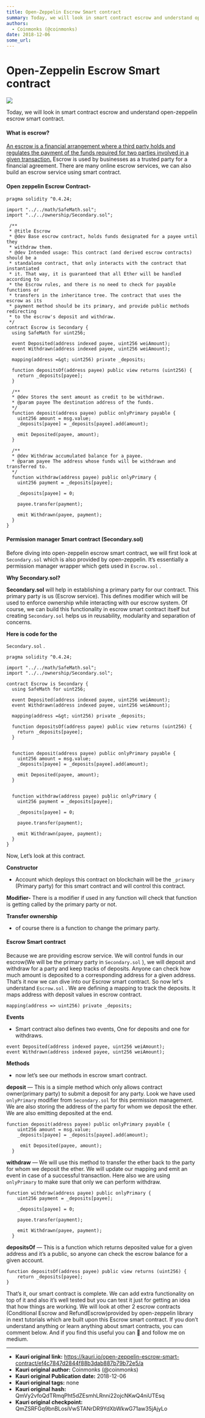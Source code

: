 ```yaml
---
title: Open-Zeppelin Escrow Smart contract
summary: Today, we will look in smart contract escrow and understand open-zeppelin escrow smart contract. What is escrow? An escrow is a financial arrangement where a third party holds and regulates the payment of the funds required for two parties involved in a given transaction. Escrow is used by businesses as a trusted party for a financial agreement. There are many online escrow services, we can also build an escrow service using smart contract. Open zeppelin Escrow Contract-pragma solidity ^0.4.24;
authors:
  - Coinmonks (@coinmonks)
date: 2018-12-06
some_url: 
---
```


# Open-Zeppelin Escrow Smart contract



![](https://ipfs.infura.io/ipfs/QmY9EN1miTFb4k1P6w15d5rVw1rYZFsVBo8arf5g6bwV2V)

Today, we will look in smart contract escrow and understand open-zeppelin escrow smart contract.

#### What is escrow?
 
[An escrow is a financial arrangement where a third party holds and regulates the payment of the funds required for two parties involved in a given transaction.](https://www.escrow.com/what-is-escrow)
 Escrow is used by businesses as a trusted party for a financial agreement. There are many online escrow services, we can also build an escrow service using smart contract.

#### Open zeppelin Escrow Contract-

<body><style>.gist .gist-file { margin-bottom: 0 !important; }.gist { text-rendering: auto; }</style><script charset="utf-8" src="https://gist.github.com/buddies2705/538000dd91f3d99c6c6ed4200102bb0a.js"></script><script>var height = -1; var delayMs = 200;function notifyResize(height) {height = height ? height : document.documentElement.offsetHeight; var resized = false; if (window.donkey && donkey.resize) {donkey.resize(height); resized = true;}if (parent && parent._resizeIframe) {var obj = {iframe: window.frameElement, height: height}; parent._resizeIframe(obj); resized = true;}if (window.location && window.location.hash === "#amp=1" && window.parent && window.parent.postMessage) {window.parent.postMessage({sentinel: "amp", type: "embed-size", height: height}, "*");}if (window.webkit && window.webkit.messageHandlers && window.webkit.messageHandlers.resize) {window.webkit.messageHandlers.resize.postMessage(height); resized = true;}return resized;}function maybeResize() {if (document.documentElement.offsetHeight != height && notifyResize()) {height = document.documentElement.offsetHeight;}delayMs = Math.min(delayMs * 2, 1000000); setTimeout(maybeResize, delayMs);}maybeResize();</script></body>


```
pragma solidity ^0.4.24;

import "../../math/SafeMath.sol";
import "../../ownership/Secondary.sol";

 /**
 * @title Escrow
 * @dev Base escrow contract, holds funds designated for a payee until they
 * withdraw them.
 * @dev Intended usage: This contract (and derived escrow contracts) should be a
 * standalone contract, that only interacts with the contract that instantiated
 * it. That way, it is guaranteed that all Ether will be handled according to
 * the Escrow rules, and there is no need to check for payable functions or
 * transfers in the inheritance tree. The contract that uses the escrow as its
 * payment method should be its primary, and provide public methods redirecting
 * to the escrow's deposit and withdraw.
 */
contract Escrow is Secondary {
  using SafeMath for uint256;

  event Deposited(address indexed payee, uint256 weiAmount);
  event Withdrawn(address indexed payee, uint256 weiAmount);

  mapping(address =&gt; uint256) private _deposits;

  function depositsOf(address payee) public view returns (uint256) {
    return _deposits[payee];
  }

  /**
  * @dev Stores the sent amount as credit to be withdrawn.
  * @param payee The destination address of the funds.
  */
  function deposit(address payee) public onlyPrimary payable {
    uint256 amount = msg.value;
    _deposits[payee] = _deposits[payee].add(amount);

    emit Deposited(payee, amount);
  }

  /**
  * @dev Withdraw accumulated balance for a payee.
  * @param payee The address whose funds will be withdrawn and transferred to.
  */
  function withdraw(address payee) public onlyPrimary {
    uint256 payment = _deposits[payee];

    _deposits[payee] = 0;

    payee.transfer(payment);

    emit Withdrawn(payee, payment);
  }
}

```



#### Permission manager Smart contract (Secondary.sol)
Before diving into open-zeppelin escrow smart contract, we will first look at 
`Secondary.sol`
 which is also provided by open-zeppelin. It’s essentially a permission manager wrapper which gets used in 
`Escrow.sol`
 .
 
**Why Secondary.sol?**
 
 
**Secondary.sol**
 will help in establishing a primary party for our contract. This primary party is us (Escrow service). This defines modifier which will be used to enforce ownership while interacting with our escrow system. Of course, we can build this functionality in escrow smart contract itself but creating 
`Secondary.sol`
 helps us in reusability, modularity and separation of concerns.
 
**Here is code for the**
  
`Secondary.sol`
 .

<body><style>.gist .gist-file { margin-bottom: 0 !important; }.gist { text-rendering: auto; }</style><script charset="utf-8" src="https://gist.github.com/buddies2705/a8bcb120e030672340547bdb9ffe08c7.js"></script><script>var height = -1; var delayMs = 200;function notifyResize(height) {height = height ? height : document.documentElement.offsetHeight; var resized = false; if (window.donkey && donkey.resize) {donkey.resize(height); resized = true;}if (parent && parent._resizeIframe) {var obj = {iframe: window.frameElement, height: height}; parent._resizeIframe(obj); resized = true;}if (window.location && window.location.hash === "#amp=1" && window.parent && window.parent.postMessage) {window.parent.postMessage({sentinel: "amp", type: "embed-size", height: height}, "*");}if (window.webkit && window.webkit.messageHandlers && window.webkit.messageHandlers.resize) {window.webkit.messageHandlers.resize.postMessage(height); resized = true;}return resized;}function maybeResize() {if (document.documentElement.offsetHeight != height && notifyResize()) {height = document.documentElement.offsetHeight;}delayMs = Math.min(delayMs * 2, 1000000); setTimeout(maybeResize, delayMs);}maybeResize();</script></body>


```
pragma solidity ^0.4.24;

import "../../math/SafeMath.sol";
import "../../ownership/Secondary.sol";

contract Escrow is Secondary {
  using SafeMath for uint256;

  event Deposited(address indexed payee, uint256 weiAmount);
  event Withdrawn(address indexed payee, uint256 weiAmount);

  mapping(address =&gt; uint256) private _deposits;

  function depositsOf(address payee) public view returns (uint256) {
    return _deposits[payee];
  }

 
  function deposit(address payee) public onlyPrimary payable {
    uint256 amount = msg.value;
    _deposits[payee] = _deposits[payee].add(amount);

    emit Deposited(payee, amount);
  }

 
  function withdraw(address payee) public onlyPrimary {
    uint256 payment = _deposits[payee];

    _deposits[payee] = 0;

    payee.transfer(payment);

    emit Withdrawn(payee, payment);
  }
}

```


Now, Let’s look at this contract.
 
**Constructor**
 - Account which deploys this contract on blockchain will be the 
`_primary`
 (Primary party) for this smart contract and will control this contract.
 
**Modifier-**
 There is a modifier if used in any function will check that function is getting called by the primary party or not.
 
**Transfer ownership**
 - of course there is a function to change the primary party.

#### Escrow Smart contract
Because we are providing escrow service. We will control funds in our escrow(We will be the primary party in 
`Secondary.sol`
 ), we will deposit and withdraw for a party and keep tracks of deposits. Anyone can check how much amount is deposited to a corresponding address for a given address.
That’s it now we can dive into our Escrow smart contract. So now let's understand 
`Escrow.sol`
 .
We are defining a mapping to track the deposits. It maps address with deposit values in escrow contract.

```
mapping(address => uint256) private _deposits;
```


 
**Events**
 - Smart contract also defines two events, One for deposits and one for withdraws.

```
event Deposited(address indexed payee, uint256 weiAmount);
event Withdrawn(address indexed payee, uint256 weiAmount);
```


 
**Methods**
 - now let’s see our methods in escrow smart contract.
 
**deposit**
 — This is a simple method which only allows contract owner(primary party) to submit a deposit for any party. Look we have used 
`onlyPrimary`
 modifier from 
`Secondary.sol`
 for this permission management. We are also storing the address of the party for whom we deposit the ether. We are also emitting deposited at the end.

```
function deposit(address payee) public onlyPrimary payable {
    uint256 amount = msg.value;
    _deposits[payee] = _deposits[payee].add(amount);
 
     emit Deposited(payee, amount);
  }
```


 
**withdraw**
 — We will use this method to transfer the ether back to the party for whom we deposit the ether. We will update our mapping and emit an event in case of a successful transaction. Here also we are using 
`onlyPrimary`
 to make sure that only we can perform withdraw.

```
function withdraw(address payee) public onlyPrimary {
    uint256 payment = _deposits[payee];
```



```
    _deposits[payee] = 0;
```



```
    payee.transfer(payment);
```



```
    emit Withdrawn(payee, payment);
  }
```


 
**depositsOf**
 — This is a function which returns deposited value for a given address and it’s a public, so anyone can check the escrow balance for a given account.

```
function depositsOf(address payee) public view returns (uint256) {
    return _deposits[payee];
}
```


That’s it, our smart contract is complete. We can add extra functionality on top of it and also it’s well tested but you can test it just for getting an idea that how things are working. We will look at other 2 escrow contracts (Conditional Escrow and RefundEscrow)provided by open-zeppelin library in next tutorials which are built upon this Escrow smart contract.
If you don’t understand anything or learn anything about smart contracts, you can comment below. And if you find this useful you can 👏 and follow me on medium.



---

- **Kauri original link:** https://kauri.io/open-zeppelin-escrow-smart-contract/ef4c7847d2844f88b3dab887b79b72e5/a
- **Kauri original author:** Coinmonks (@coinmonks)
- **Kauri original Publication date:** 2018-12-06
- **Kauri original tags:** none
- **Kauri original hash:** QmVy2vfoQdTRmqPht5dZEsmhLRnni22ojcNKwQ4niUTEsq
- **Kauri original checkpoint:** QmZSRFGq9bnBLosiVwSTANrDR9YdXbWkwG71aw35jAjyLo



